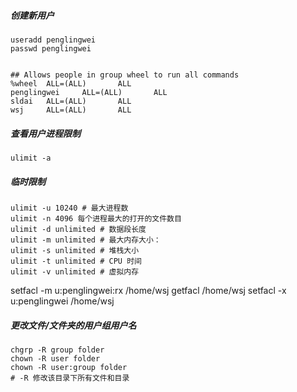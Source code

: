 ##### 创建新用户
    useradd penglingwei
    passwd penglingwei


    ## Allows people in group wheel to run all commands
    %wheel  ALL=(ALL)       ALL
    penglingwei     ALL=(ALL)       ALL
    sldai   ALL=(ALL)       ALL
    wsj     ALL=(ALL)       ALL


##### 查看用户进程限制
    ulimit -a
##### 临时限制
    ulimit -u 10240 # 最大进程数
    ulimit -n 4096 每个进程最大的打开的文件数目
    ulimit -d unlimited # 数据段长度
    ulimit -m unlimited # 最大内存大小：
    ulimit -s unlimited # 堆栈大小
    ulimit -t unlimited # CPU 时间
    ulimit -v unlimited # 虚拟内存

setfacl -m u:penglingwei:rx /home/wsj
getfacl /home/wsj
setfacl -x u:penglingwei /home/wsj



##### 更改文件/文件夹的用户组用户名

```
chgrp -R group folder 
chown -R user folder
chown -R user:group folder
# -R 修改该目录下所有文件和目录
```

